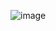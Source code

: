 ![image](https://user-images.githubusercontent.com/66404645/231213797-11b64f47-871d-4ba0-98a9-28502c072827.png)
